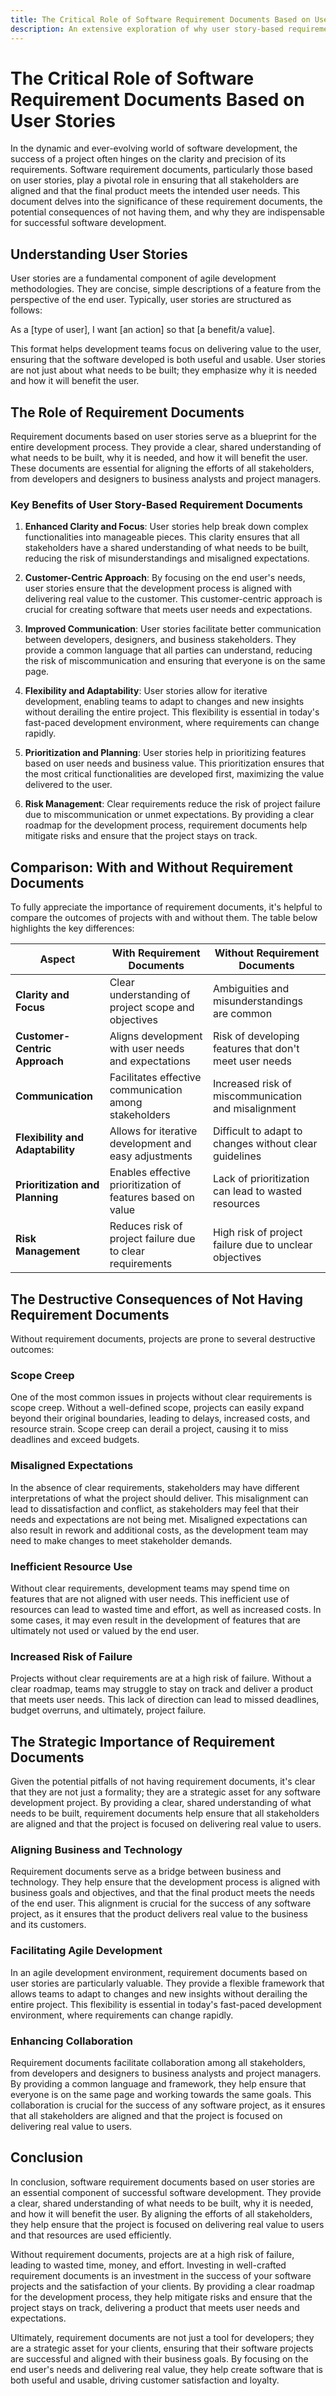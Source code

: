 ```yaml
---
title: The Critical Role of Software Requirement Documents Based on User Stories
description: An extensive exploration of why user story-based requirement documents are indispensable in software development.
---
```


# The Critical Role of Software Requirement Documents Based on User Stories

In the dynamic and ever-evolving world of software development, the success of a project often hinges on the clarity and precision of its requirements. Software requirement documents, particularly those based on user stories, play a pivotal role in ensuring that all stakeholders are aligned and that the final product meets the intended user needs. This document delves into the significance of these requirement documents, the potential consequences of not having them, and why they are indispensable for successful software development.

## Understanding User Stories

User stories are a fundamental component of agile development methodologies. They are concise, simple descriptions of a feature from the perspective of the end user. Typically, user stories are structured as follows:

As a [type of user], I want [an action] so that [a benefit/a value].

This format helps development teams focus on delivering value to the user, ensuring that the software developed is both useful and usable. User stories are not just about what needs to be built; they emphasize why it is needed and how it will benefit the user.

## The Role of Requirement Documents

Requirement documents based on user stories serve as a blueprint for the entire development process. They provide a clear, shared understanding of what needs to be built, why it is needed, and how it will benefit the user. These documents are essential for aligning the efforts of all stakeholders, from developers and designers to business analysts and project managers.

### Key Benefits of User Story-Based Requirement Documents

1. **Enhanced Clarity and Focus**: User stories help break down complex functionalities into manageable pieces. This clarity ensures that all stakeholders have a shared understanding of what needs to be built, reducing the risk of misunderstandings and misaligned expectations.

2. **Customer-Centric Approach**: By focusing on the end user's needs, user stories ensure that the development process is aligned with delivering real value to the customer. This customer-centric approach is crucial for creating software that meets user needs and expectations.

3. **Improved Communication**: User stories facilitate better communication between developers, designers, and business stakeholders. They provide a common language that all parties can understand, reducing the risk of miscommunication and ensuring that everyone is on the same page.

4. **Flexibility and Adaptability**: User stories allow for iterative development, enabling teams to adapt to changes and new insights without derailing the entire project. This flexibility is essential in today's fast-paced development environment, where requirements can change rapidly.

5. **Prioritization and Planning**: User stories help in prioritizing features based on user needs and business value. This prioritization ensures that the most critical functionalities are developed first, maximizing the value delivered to the user.

6. **Risk Management**: Clear requirements reduce the risk of project failure due to miscommunication or unmet expectations. By providing a clear roadmap for the development process, requirement documents help mitigate risks and ensure that the project stays on track.

## Comparison: With and Without Requirement Documents

To fully appreciate the importance of requirement documents, it's helpful to compare the outcomes of projects with and without them. The table below highlights the key differences:

| Aspect                           | With Requirement Documents                                  | Without Requirement Documents                          |
| -------------------------------- | ----------------------------------------------------------- | ------------------------------------------------------ |
| **Clarity and Focus**            | Clear understanding of project scope and objectives         | Ambiguities and misunderstandings are common           |
| **Customer-Centric Approach**    | Aligns development with user needs and expectations         | Risk of developing features that don't meet user needs |
| **Communication**                | Facilitates effective communication among stakeholders      | Increased risk of miscommunication and misalignment    |
| **Flexibility and Adaptability** | Allows for iterative development and easy adjustments       | Difficult to adapt to changes without clear guidelines |
| **Prioritization and Planning**  | Enables effective prioritization of features based on value | Lack of prioritization can lead to wasted resources    |
| **Risk Management**              | Reduces risk of project failure due to clear requirements   | High risk of project failure due to unclear objectives |

## The Destructive Consequences of Not Having Requirement Documents

Without requirement documents, projects are prone to several destructive outcomes:

### Scope Creep

One of the most common issues in projects without clear requirements is scope creep. Without a well-defined scope, projects can easily expand beyond their original boundaries, leading to delays, increased costs, and resource strain. Scope creep can derail a project, causing it to miss deadlines and exceed budgets.

### Misaligned Expectations

In the absence of clear requirements, stakeholders may have different interpretations of what the project should deliver. This misalignment can lead to dissatisfaction and conflict, as stakeholders may feel that their needs and expectations are not being met. Misaligned expectations can also result in rework and additional costs, as the development team may need to make changes to meet stakeholder demands.

### Inefficient Resource Use

Without clear requirements, development teams may spend time on features that are not aligned with user needs. This inefficient use of resources can lead to wasted time and effort, as well as increased costs. In some cases, it may even result in the development of features that are ultimately not used or valued by the end user.

### Increased Risk of Failure

Projects without clear requirements are at a high risk of failure. Without a clear roadmap, teams may struggle to stay on track and deliver a product that meets user needs. This lack of direction can lead to missed deadlines, budget overruns, and ultimately, project failure.

## The Strategic Importance of Requirement Documents

Given the potential pitfalls of not having requirement documents, it's clear that they are not just a formality; they are a strategic asset for any software development project. By providing a clear, shared understanding of what needs to be built, requirement documents help ensure that all stakeholders are aligned and that the project is focused on delivering real value to users.

### Aligning Business and Technology

Requirement documents serve as a bridge between business and technology. They help ensure that the development process is aligned with business goals and objectives, and that the final product meets the needs of the end user. This alignment is crucial for the success of any software project, as it ensures that the product delivers real value to the business and its customers.

### Facilitating Agile Development

In an agile development environment, requirement documents based on user stories are particularly valuable. They provide a flexible framework that allows teams to adapt to changes and new insights without derailing the entire project. This flexibility is essential in today's fast-paced development environment, where requirements can change rapidly.

### Enhancing Collaboration

Requirement documents facilitate collaboration among all stakeholders, from developers and designers to business analysts and project managers. By providing a common language and framework, they help ensure that everyone is on the same page and working towards the same goals. This collaboration is crucial for the success of any software project, as it ensures that all stakeholders are aligned and that the project is focused on delivering real value to users.

## Conclusion

In conclusion, software requirement documents based on user stories are an essential component of successful software development. They provide a clear, shared understanding of what needs to be built, why it is needed, and how it will benefit the user. By aligning the efforts of all stakeholders, they help ensure that the project is focused on delivering real value to users and that resources are used efficiently.

Without requirement documents, projects are at a high risk of failure, leading to wasted time, money, and effort. Investing in well-crafted requirement documents is an investment in the success of your software projects and the satisfaction of your clients. By providing a clear roadmap for the development process, they help mitigate risks and ensure that the project stays on track, delivering a product that meets user needs and expectations.

Ultimately, requirement documents are not just a tool for developers; they are a strategic asset for your clients, ensuring that their software projects are successful and aligned with their business goals. By focusing on the end user's needs and delivering real value, they help create software that is both useful and usable, driving customer satisfaction and loyalty.
